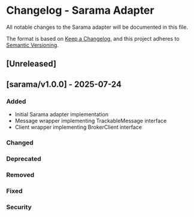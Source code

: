 # Changelog - Sarama Adapter

All notable changes to the Sarama adapter will be documented in this file.

The format is based on [Keep a Changelog](https://keepachangelog.com/en/1.1.0/),
and this project adheres to [Semantic Versioning](https://semver.org/spec/v2.0.0.html).

## [Unreleased]

## [sarama/v1.0.0] - 2025-07-24

### Added
- Initial Sarama adapter implementation
- Message wrapper implementing TrackableMessage interface  
- Client wrapper implementing BrokerClient interface

### Changed

### Deprecated

### Removed

### Fixed

### Security
